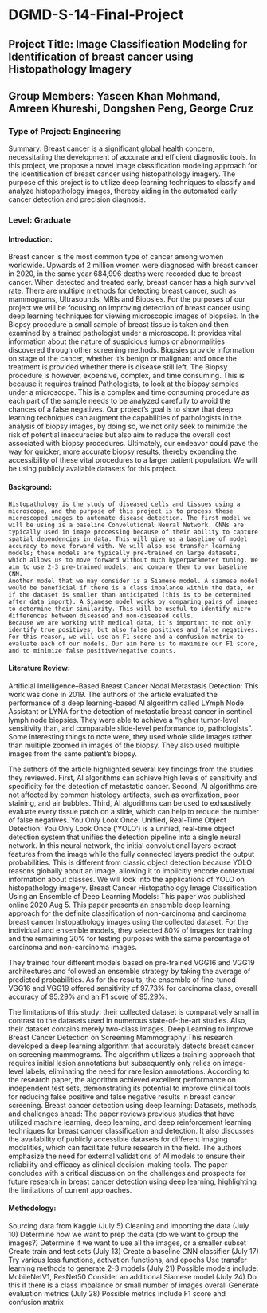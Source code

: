 # DGMD-S-14-Final-Project

## Project Title: Image Classification Modeling for Identification of breast cancer using Histopathology Imagery

## Group Members: Yaseen Khan Mohmand, Amreen Khureshi, Dongshen Peng, George Cruz

### Type of Project: Engineering 

Summary: Breast cancer is a significant global health concern, necessitating the development of accurate and efficient diagnostic tools. In this project, we propose a novel image classification modeling approach for the identification of breast cancer using histopathology imagery. The purpose of this project is to utilize deep learning techniques to classify and analyze histopathology images, thereby aiding in the automated early cancer detection and precision diagnosis. 

### Level: Graduate

#### Introduction: 

Breast cancer is the most common type of cancer among women worldwide. Upwards of 2 million women were diagnosed with breast cancer in 2020, in the same year 684,996 deaths were recorded due to breast cancer. When detected and treated early, breast cancer has a high survival rate. There are multiple methods for detecting breast cancer, such as mammograms, Ultrasounds, MRIs and Biopsies. For the purposes of our project we will be focusing on improving detection of breast cancer using deep learning techniques for viewing microscopic images of biopsies.
In the Biopsy procedure a small sample of breast tissue is taken and then examined by a trained pathologist under a microscope. It provides vital information about the nature of suspicious lumps or abnormalities discovered through other screening methods. Biopsies provide information on stage of the cancer, whether it’s benign or malignant and once the treatment is provided whether there is disease still left. 
The Biopsy procedure is however, expensive, complex, and time consuming. This is because it requires trained Pathologists, to look at the biopsy samples under a microscope. This is a complex and time consuming procedure as each part of the sample needs to be analyzed carefully to avoid the chances of a false negatives.
Our project’s goal is to show that deep learning techniques can augment the capabilities of pathologists in the analysis of biopsy images, by doing so, we not only seek to minimize the risk of potential inaccuracies but also aim to reduce the overall cost associated with biopsy procedures. Ultimately, our endeavor could pave the way for quicker, more accurate biopsy results, thereby expanding the accessibility of these vital procedures to a larger patient population. We will be using publicly available datasets for this project.

#### Background: 

	Histopathology is the study of diseased cells and tissues using a microscope, and the purpose of this project is to process these microscoped images to automate disease detection. The first model we will be using is a baseline Convolutional Neural Network. CNNs are typically used in image processing because of their ability to capture spatial dependencies in data. This will give us a baseline of model accuracy to move forward with. We will also use transfer learning models; these models are typically pre-trained on large datasets, which allows us to move forward without much hyperparameter tuning. We aim to use 2-3 pre-trained models, and compare them to our baseline CNN.
	Another model that we may consider is a Siamese model. A siamese model would be beneficial if there is a class imbalance within the data, or if the dataset is smaller than anticipated (this is to be determined after data import). A Siamese model works by comparing pairs of images to determine their similarity. This will be useful to identify micro-differences between diseased and non-diseased cells. 
	Because we are working with medical data, it’s important to not only identify true positives, but also false positives and false negatives. For this reason, we will use an F1 score and a confusion matrix to evaluate each of our models. Our aim here is to maximize our F1 score, and to minimize false positive/negative counts.

#### Literature Review:
Artificial Intelligence–Based Breast Cancer Nodal Metastasis Detection: This work was done in 2019. The authors of the article evaluated the performance of a deep learning-based AI algorithm called LYmph Node Assistant or LYNA for the detection of metastatic breast cancer in sentinel lymph node biopsies. They were able to achieve a “higher tumor-level sensitivity than, and comparable slide-level performance to, pathologists”. Some interesting things to note were, they used whole slide images rather than multiple zoomed in images of the biopsy. They also used multiple images from the same patient’s biopsy.

The authors of the article highlighted several key findings from the studies they reviewed. First, AI algorithms can achieve high levels of sensitivity and specificity for the detection of metastatic cancer. Second, AI algorithms are not affected by common histology artifacts, such as overfixation, poor staining, and air bubbles. Third, AI algorithms can be used to exhaustively evaluate every tissue patch on a slide, which can help to reduce the number of false negatives.
You Only Look Once: Unified, Real-Time Object Detection: You Only Look Once (‘YOLO’) is a unified, real-time object detection system that unifies the detection pipeline into a single neural network. In this neural network, the initial convolutional layers extract features from the image while the fully connected layers predict the output probabilities. This is different from classic object detection because YOLO reasons globally about an image, allowing it to implicitly encode contextual information about classes. We will look into the applications of YOLO on histopathology imagery.
Breast Cancer Histopathology Image Classification Using an Ensemble of Deep Learning Models: This paper was published online 2020 Aug 5. This paper presents an ensemble deep learning approach for the definite classification of non-carcinoma and carcinoma breast cancer histopathology images using the collected dataset. For the individual and ensemble models, they selected 80% of images for training and the remaining 20% for testing purposes with the same percentage of carcinoma and non-carcinoma images.

They trained four different models based on pre-trained VGG16 and VGG19 architectures and followed an ensemble strategy by taking the average of predicted probabilities. As for the results, the ensemble of fine-tuned VGG16 and VGG19 offered sensitivity of 97.73% for carcinoma class, overall accuracy of 95.29% and an F1 score of 95.29%. 

The limitations of this study: their collected dataset is comparatively small in contrast to the datasets used in numerous state-of-the-art studies. Also, their dataset contains merely two-class images. 
Deep Learning to Improve Breast Cancer Detection on Screening Mammography:This research developed a deep learning algorithm that accurately detects breast cancer on screening mammograms. The algorithm utilizes a training approach that requires initial lesion annotations but subsequently only relies on image-level labels, eliminating the need for rare lesion annotations. According to the research paper, the algorithm achieved excellent performance on independent test sets, demonstrating its potential to improve clinical tools for reducing false positive and false negative results in breast cancer screening.
Breast cancer detection using deep learning: Datasets, methods, and challenges ahead: The paper reviews previous studies that have utilized machine learning, deep learning, and deep reinforcement learning techniques for breast cancer classification and detection. It also discusses the availability of publicly accessible datasets for different imaging modalities, which can facilitate future research in the field. The authors emphasize the need for external validations of AI models to ensure their reliability and efficacy as clinical decision-making tools. The paper concludes with a critical discussion on the challenges and prospects for future research in breast cancer detection using deep learning, highlighting the limitations of current approaches.


#### Methodology:

Sourcing data from Kaggle (July 5)
Cleaning and importing the data (July 10)
Determine how we want to prep the data (do we want to group the images?)
Determine if we want to use all the images, or a smaller subset
Create train and test sets (July 13)
Create a baseline CNN classifier (July 17)
Try various loss functions, activation functions, and epochs
Use transfer learning methods to generate 2-3 models (July 21)
Possible models include: MobileNetV1, ResNet50
Consider an additional Siamese model (July 24)
Do this if there is a class imbalance or small number of images overall
Generate evaluation metrics (July 28)
Possible metrics include F1 score and confusion matrix
